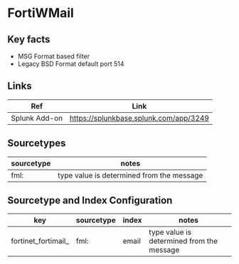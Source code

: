 # FortiWMail

## Key facts

* MSG Format based filter
* Legacy BSD Format default port 514

## Links

| Ref            | Link                                                                                                    |
|----------------|---------------------------------------------------------------------------------------------------------|
| Splunk Add-on  | <https://splunkbase.splunk.com/app/3249>                                                               |

## Sourcetypes

| sourcetype     | notes                                                                                                   |
|----------------|---------------------------------------------------------------------------------------------------------|
| fml:<type>          | type value is determined from the message                                                               |

## Sourcetype and Index Configuration

| key            | sourcetype     | index          | notes          |
|----------------|----------------|----------------|----------------|
| fortinet_fortimail_<type>      | fml:<type>      | email          |  type value is determined from the message          |
